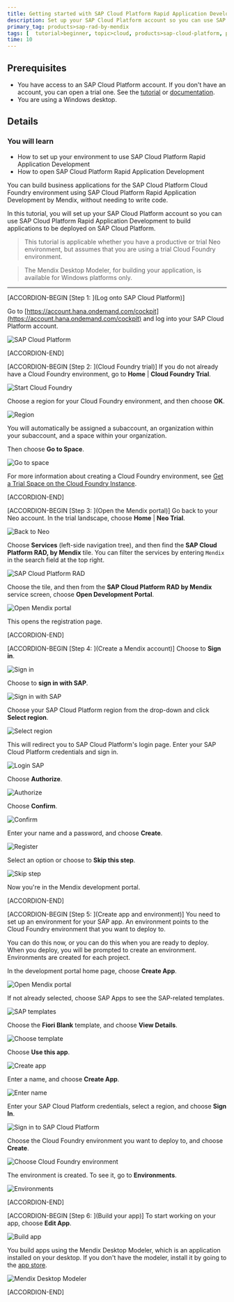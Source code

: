 ```yaml
---
title: Getting started with SAP Cloud Platform Rapid Application Development by Mendix
description: Set up your SAP Cloud Platform account so you can use SAP Cloud Platform Rapid Application Development by Mendix to build applications to be deployed on SAP Cloud Platform.
primary_tag: products>sap-rad-by-mendix
tags: [  tutorial>beginner, topic>cloud, products>sap-cloud-platform, products>sap-rad-by-mendix  ]
time: 10
---
```

## Prerequisites  
  - You have access to an SAP Cloud Platform account. If you don't have an account, you can open a trial one. See the [tutorial](https://developers.sap.com/tutorials/hcp-create-trial-account.html) or [documentation](https://help.sap.com/viewer/65de2977205c403bbc107264b8eccf4b/Cloud/en-US/65d74d39cb3a4bf8910cd36ec54d2b99.html).
  - You are using a Windows desktop.

## Details  
### You will learn  
- How to set up your environment to use SAP Cloud Platform Rapid Application Development
- How to open SAP Cloud Platform Rapid Application Development

You can build business applications for the SAP Cloud Platform Cloud Foundry environment using SAP Cloud Platform Rapid Application Development by Mendix, without needing to write code.

In this tutorial, you will set up your SAP Cloud Platform account so you can use SAP Cloud Platform Rapid Application Development to build applications to be deployed on SAP Cloud Platform.

>This tutorial is applicable whether you have a productive or trial Neo environment, but assumes that you are using a trial Cloud Foundry environment.

> The Mendix Desktop Modeler, for building your application, is available for Windows platforms only.


---

[ACCORDION-BEGIN [Step 1: ](Log onto SAP Cloud Platform)]

Go to [https://account.hana.ondemand.com/cockpit](https://account.hana.ondemand.com/cockpit) and log into your SAP Cloud Platform account.

![SAP Cloud Platform](mendix-onboarding1.png)



[ACCORDION-END]


[ACCORDION-BEGIN [Step 2: ](Cloud Foundry trial)]
If you do not already have a Cloud Foundry environment, go to **Home** | **Cloud Foundry Trial**.

![Start Cloud Foundry](mendix-onboarding2.png)

Choose a region for your Cloud Foundry environment, and then choose **OK**.

![Region](mendix-onboarding3.png)

You will automatically be assigned a subaccount, an organization within your subaccount, and a space within your organization.

Then choose **Go to Space**.

![Go to space](mendix-onboarding4.png)

For more information about creating a Cloud Foundry environment, see [Get a Trial Space on the Cloud Foundry Instance](https://help.sap.com/viewer/65de2977205c403bbc107264b8eccf4b/Cloud/en-US/76e79d62fa0149d5aa7b0698c9a33687.html).


[ACCORDION-END]


[ACCORDION-BEGIN [Step 3: ](Open the Mendix portal)]
Go back to your Neo account. In the trial landscape, choose **Home** | **Neo Trial**.

![Back to Neo](mendix-onboarding5.png)

Choose **Services** (left-side navigation tree), and then find the **SAP Cloud Platform RAD, by Mendix** tile. You can filter the services by entering `Mendix` in the search field at the top right.

![SAP Cloud Platform RAD](mendix-onboarding6a.png)

Choose the tile, and then from the **SAP Cloud Platform RAD by Mendix** service screen, choose **Open Development Portal**.

![Open Mendix portal](mendix-onboarding6b.png)

This opens the registration page.


[ACCORDION-END]



[ACCORDION-BEGIN [Step 4: ](Create a Mendix account)]
Choose to **Sign in**.

![Sign in](mendixSignin.png)

Choose to **sign in with SAP**.

![Sign in with SAP](mendixSigninWithSAP.png)

Choose your SAP Cloud Platform region from the drop-down and click **Select region**.

![Select region](mendixSelectRegion.png)

This will redirect you to SAP Cloud Platform's login page. Enter your SAP Cloud Platform credentials and sign in.

![Login SAP](mendixLoginSAP.png)

Choose **Authorize**.

![Authorize](mendixSAPAuthorize.png)

Choose **Confirm**.

![Confirm](mendixConfirm.png)

Enter your name and a password, and choose **Create**.

![Register](mendixCreateUser.png)

Select an option or choose to **Skip this step**.

![Skip step](mendixSkipStep.png)

Now you're in the Mendix development portal.


[ACCORDION-END]

[ACCORDION-BEGIN [Step 5: ](Create app and environment)]
You need to set up an environment for your SAP app. An environment points to the Cloud Foundry environment that you want to deploy to.

You can do this now, or you can do this when you are ready to deploy. When you deploy, you will be prompted to create an environment. Environments are created for each project.

In the development portal home page, choose **Create App**.

![Open Mendix portal](mendix-onboarding7.png)

If not already selected, choose SAP Apps to see the SAP-related templates.

![SAP templates](mendixSAPApps.png)

Choose the **Fiori Blank** template, and choose **View Details**.

![Choose template](mendixFioriBlankApp.png)

Choose **Use this app**.

![Create app](mendixUseThisApp.png)

Enter a name, and choose **Create App**.

![Enter name](mendix-onboarding10.png)

Enter your SAP Cloud Platform credentials, select a region, and choose **Sign In**.

![Sign in to SAP Cloud Platform](mendix-onboarding11.png)

Choose the Cloud Foundry environment you want to deploy to, and choose **Create**.

![Choose Cloud Foundry environment](mendix-onboarding12.png)

The environment is created. To see it, go to **Environments**.

![Environments](mendix-onboarding13b.png)



[ACCORDION-END]

[ACCORDION-BEGIN [Step 6: ](Build your app)]
To start working on your app, choose **Edit App**.

![Build app](mendix-onboarding14.png)

You build apps using the Mendix Desktop Modeler, which is an application installed on your desktop. If you don't have the modeler, install it by going to the [app store](https://appstore.home.mendix.com/link/modeler/).

![Mendix Desktop Modeler](mendixModeler.png)



[ACCORDION-END]
